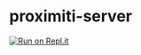 # proximiti-server
[![Run on Repl.it](https://repl.it/badge/github/The-Proximiti-Group/proximiti-server)](https://repl.it/github/The-Proximiti-Group/proximiti-server)
